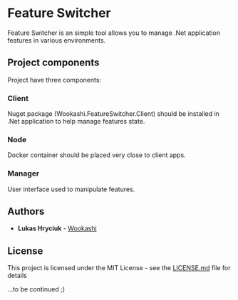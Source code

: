 # Feature Switcher
Feature Switcher is an simple tool allows you to manage .Net application features in various environments.  


## Project components
Project have three components:

### Client
Nuget package (Wookashi.FeatureSwitcher.Client) should be installed in .Net application to help manage features state.

### Node
Docker container should be placed very close to client apps.

### Manager
User interface used to manipulate features.

## Authors
* **Lukas Hryciuk** - [Wookashi](https://github.com/Wookashi)


## License
This project is licensed under the MIT License - see the [LICENSE.md](LICENSE.md) file for details

...to be continued ;)